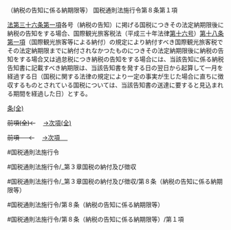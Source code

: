 （納税の告知に係る納期限等）
国税通則法施行令第８条第１項

[法第三十六条第一項](国税通則法＿＿＿＿＿第３６条第１項)各号（納税の告知）に掲げる国税につきその法定納期限後に納税の告知をする場合、国際観光旅客税法（平成三十年法律[第十六号](国税通則法施行＿令＿第８条第１項第１６号)）[第十八条第一項](国税通則法施行＿令＿第１８条第１項)（国際観光旅客等による納付）の規定により納付すべき国際観光旅客税でその法定納期限までに納付されなかつたものにつきその法定納期限後に納税の告知をする場合又は過怠税につき納税の告知をする場合には、当該告知に係る納税告知書に記載すべき納期限は、当該告知書を発する日の翌日から起算して一月を経過する日（国税に関する法律の規定により一定の事実が生じた場合に直ちに徴収するものとされている国税については、当該告知書の送達に要すると見込まれる期間を経過した日）とする。

[条(全)](国税通則法施行＿令＿第８条_.md)

~~前項(全)←~~　  [→次項(全)](国税通則法施行＿令＿第８条第２項_.md)

~~前項 　 ←~~　  [→次項 　 ](国税通則法施行＿令＿第８条第２項.md)



#国税通則法施行令

#国税通則法施行令/_第３章国税の納付及び徴収

#国税通則法施行令/_第３章国税の納付及び徴収/第８条（納税の告知に係る納期限等）

#国税通則法施行令/第８条（納税の告知に係る納期限等）

#国税通則法施行令/第８条（納税の告知に係る納期限等）/第１項

